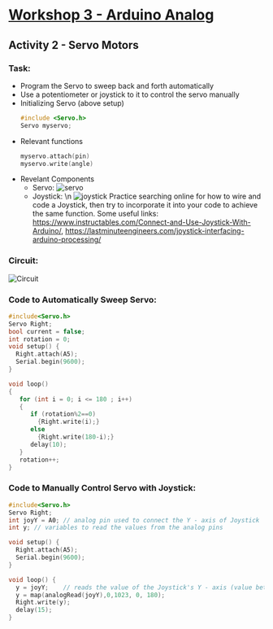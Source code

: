 # [Workshop 3 - Arduino Analog](https://bmesbuildteamucla.github.io/workshops/workshop-3--arduino-analog)

## Activity 2 - Servo Motors

### Task:
* Program the Servo to sweep back and forth automatically
* Use a potentiometer or joystick to it to control the servo manually
* Initializing Servo (above setup)
  ```c++
  #include <Servo.h>
  Servo myservo;
  ```
* Relevant functions
  ```c++
  myservo.attach(pin)
  myservo.write(angle)
  ```
* Revelant Components
  - Servo:
  ![servo](https://github.com/bmesbuildteamucla/bmesbuildteamucla.github.io/assets/134753006/26b289cf-f71f-4741-aeb1-097a82c9a46c)
  - Joystick: \n
  ![joystick](https://github.com/bmesbuildteamucla/bmesbuildteamucla.github.io/assets/134753006/4e8bd64d-5d6d-433a-b8ff-780cd6b8e361)
  Practice searching online for how to wire and code a Joystick, then try to incorporate it into your code to achieve the same function.
  Some useful links: https://www.instructables.com/Connect-and-Use-Joystick-With-Arduino/, https://lastminuteengineers.com/joystick-interfacing-arduino-processing/

### Circuit: 
![Circuit](https://bmesbuildteamucla.github.io/workshops/workshop-3--arduino-analog/activity-2--servo-motor/W3A2_Circuit.JPG)

### Code to Automatically Sweep Servo:
```c++
#include<Servo.h>
Servo Right;
bool current = false;
int rotation = 0;
void setup() {
  Right.attach(A5);
  Serial.begin(9600);
}

void loop()
{
   for (int i = 0; i <= 180 ; i++)
   {
      if (rotation%2==0)
        {Right.write(i);}
      else
        {Right.write(180-i);}
      delay(10);
   }
   rotation++;
}
```

### Code to Manually Control Servo with Joystick:
```c++
#include<Servo.h>
Servo Right;
int joyY = A0; // analog pin used to connect the Y - axis of Joystick
int y; // variables to read the values from the analog pins

void setup() {
  Right.attach(A5);
  Serial.begin(9600);
}

void loop() {
  y = joyY;    // reads the value of the Joystick's Y - axis (value between 0 and 1023)
  y = map(analogRead(joyY),0,1023, 0, 180);
  Right.write(y);
  delay(15);
}
```
